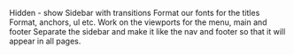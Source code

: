 Hidden - show Sidebar with transitions
Format our fonts for the titles
Format, anchors, ul etc.
Work on the viewports for the menu, main and footer
Separate the sidebar and make it like the nav and footer so that it will appear in all pages.